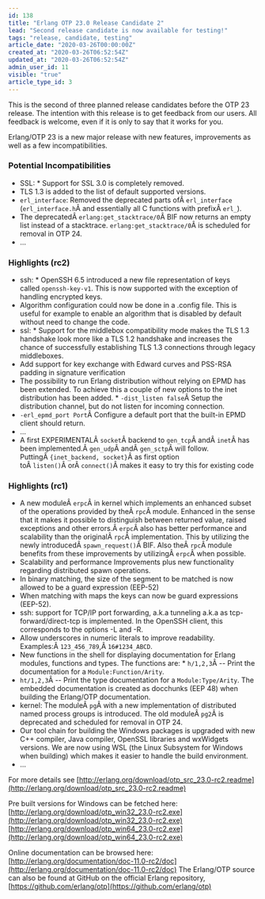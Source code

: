 ```yaml
---
id: 138
title: "Erlang OTP 23.0 Release Candidate 2"
lead: "Second release candidate is now available for testing!"
tags: "release, candidate, testing"
article_date: "2020-03-26T00:00:00Z"
created_at: "2020-03-26T06:52:54Z"
updated_at: "2020-03-26T06:52:54Z"
admin_user_id: 11
visible: "true"
article_type_id: 3
---
```

This is the second of three planned release candidates before the OTP 23 release. The intention with this release is to get feedback from our users. All feedback is welcome, even if it is only to say that it works for you.

Erlang/OTP 23 is a new major release with new features, improvements as well as a few incompatibilities.
### Potential Incompatibilities
* SSL: * Support for SSL 3.0 is completely removed.
* TLS 1.3 is added to the list of default supported versions.
* `erl_interface`: Removed the deprecated parts ofÂ `erl_interface`
 (`erl_interface.h`Â and essentially all C functions with prefixÂ `erl_`).
* The deprecatedÂ `erlang:get_stacktrace/0`Â BIF now returns an empty list instead of a stacktrace.
 `erlang:get_stacktrace/0`Â is scheduled for removal in OTP 24.
* ...
### Highlights (rc2)
* ssh: * OpenSSH 6.5 introduced a new file representation of
 keys called `openssh-key-v1`. This is now supported with the exception of
 handling encrypted keys.
* Algorithm configuration could now be done in a .config file.
 This is useful for example to enable an algorithm that
 is disabled by default without need to change the code.
* ssl: * Support for the middlebox compatibility mode makes the TLS 1.3 handshake
 look more like a TLS 1.2 handshake and increases the chance of successfully
 establishing TLS 1.3 connections through legacy middleboxes.
* Add support for key exchange with Edward curves and PSS-RSA padding in
 signature verification
* The possibility to run Erlang distribution without
 relying on EPMD has been extended. To achieve this a
 couple of new options to the inet distribution has been
 added. * `-dist_listen false`Â Setup the distribution
 channel, but do not listen for incoming connection.
* `-erl_epmd_port Port`Â Configure a default port that
 the built-in EPMD client should return.
* ...
* A first EXPERIMENTALÂ `socket`Â backend to
 `gen_tcp`Â andÂ `inet`Â has been implemented.Â `gen_udp`Â andÂ `gen_sctp`Â will follow.
 PuttingÂ `{inet_backend, socket}`Â as first option toÂ `listen()`Â orÂ `connect()`Â makes it easy to try this for
 existing code
### Highlights (rc1)
* A new moduleÂ `erpc`Â in kernel which implements an enhanced subset of the operations provided by theÂ `rpc`Â module. Enhanced in the sense that it makes it possible to distinguish between returned value, raised exceptions and other errors.Â `erpc`Â also has better performance and scalability than the originalÂ `rpc`Â implementation. This by utilizing the newly introducedÂ `spawn_request()`Â BIF. Also theÂ `rpc`Â module benefits from these improvements by utilizingÂ `erpc`Â when possible.
* Scalability and performance Improvements plus new functionality regarding distributed spawn operations.
* In binary matching, the size of the segment to be matched is now allowed to be a guard expression (EEP-52)
* When matching with maps the keys can now be guard expressions (EEP-52).
* ssh: support for TCP/IP port forwarding, a.k.a tunneling a.k.a as tcp-forward/direct-tcp is implemented. In the OpenSSH client, this corresponds to the options -L and -R.
* Allow underscores in numeric literals to improve readability. Examples:Â `123_456_789`,Â `16#1234_ABCD`.
* New functions in the shell for displaying documentation for Erlang modules, functions and types. The
 functions are: * `h/1,2,3`Â -- Print the documentation for a `Module:Function/Arity`.
* `ht/1,2,3`Â -- Print the type documentation for a `Module:Type/Arity`.
 The embedded documentation is created as docchunks (EEP 48) when building the Erlang/OTP documentation.
* kernel: The moduleÂ `pg`Â with a new implementation of distributed named process groups is introduced. The old moduleÂ `pg2`Â is deprecated and scheduled for removal in OTP 24.
* Our tool chain for building the Windows packages is upgraded with new C++ compiler, Java compiler, OpenSSL libraries and wxWidgets versions. We are now using WSL (the Linux Subsystem for Windows when building) which makes it easier to handle the build environment.
* ...

For more details see
 [http://erlang.org/download/otp_src_23.0-rc2.readme](http://erlang.org/download/otp_src_23.0-rc2.readme)

Pre built versions for Windows can be fetched here:
 [http://erlang.org/download/otp_win32_23.0-rc2.exe](http://erlang.org/download/otp_win32_23.0-rc2.exe)
 [http://erlang.org/download/otp_win64_23.0-rc2.exe](http://erlang.org/download/otp_win64_23.0-rc2.exe)

Online documentation can be browsed here:
 [http://erlang.org/documentation/doc-11.0-rc2/doc](http://erlang.org/documentation/doc-11.0-rc2/doc)
 The Erlang/OTP source can also be found at GitHub on the official Erlang repository,
 [https://github.com/erlang/otp](https://github.com/erlang/otp)
